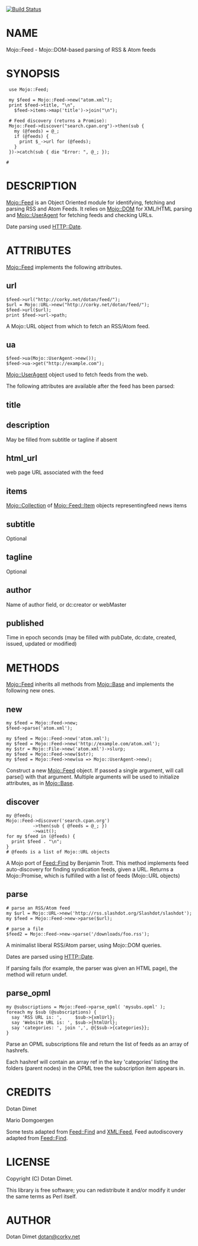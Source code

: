 [![Build Status](https://travis-ci.org/dotandimet/Mojo-Feed.svg?branch=master)](https://travis-ci.org/dotandimet/Mojo-Feed)
# NAME

Mojo::Feed - Mojo::DOM-based parsing of RSS & Atom feeds

# SYNOPSIS

     use Mojo::Feed;

     my $feed = Mojo::Feed->new("atom.xml");
     print $feed->title, "\n",
       $feed->items->map('title')->join("\n");

     # Feed discovery (returns a Promise):
     Mojo::Feed->discover("search.cpan.org")->then(sub {
       my (@feeds) = @_;
       if (@feeds) {
         print $_->url for (@feeds);
       }
     })->catch(sub { die "Error: ", @_; });

    # 

# DESCRIPTION

[Mojo::Feed](https://metacpan.org/pod/Mojo::Feed) is an Object Oriented module for identifying,
fetching and parsing RSS and Atom Feeds.  It relies on
[Mojo::DOM](https://metacpan.org/pod/Mojo::DOM) for XML/HTML parsing and [Mojo::UserAgent](https://metacpan.org/pod/Mojo::UserAgent)
for fetching feeds and checking URLs.

Date parsing used [HTTP::Date](https://metacpan.org/pod/HTTP::Date).

# ATTRIBUTES

[Mojo::Feed](https://metacpan.org/pod/Mojo::Feed) implements the following attributes.

## url

    $feed->url("http://corky.net/dotan/feed/");
    $url = Mojo::URL->new("http://corky.net/dotan/feed/");
    $feed->url($url);
    print $feed->url->path;

A Mojo::URL object from which to fetch an RSS/Atom feed.

## ua

    $feed->ua(Mojo::UserAgent->new());
    $feed->ua->get("http://example.com");

[Mojo::UserAgent](https://metacpan.org/pod/Mojo::UserAgent) object used to fetch feeds from the web.

The following attributes are available after the feed has been parsed:

## title

## description 

May be filled from subtitle or tagline if absent

## html\_url

web page URL associated with the feed

## items

[Mojo::Collection](https://metacpan.org/pod/Mojo::Collection) of [Mojo::Feed::Item](https://metacpan.org/pod/Mojo::Feed::Item) objects representingfeed news items

## subtitle

Optional

## tagline

Optional

## author

Name of author field, or dc:creator or webMaster

## published

Time in epoch seconds (may be filled with pubDate, dc:date, created, issued, updated or modified)

# METHODS

[Mojo::Feed](https://metacpan.org/pod/Mojo::Feed) inherits all methods from
[Mojo::Base](https://metacpan.org/pod/Mojo::Base) and implements the following new ones.

## new

    my $feed = Mojo::Feed->new;
    $feed->parse('atom.xml');

    my $feed = Mojo::Feed->new('atom.xml');
    my $feed = Mojo::Feed->new('http://example.com/atom.xml');
    my $str = Mojo::File->new('atom.xml')->slurp;
    my $feed = Mojo::Feed->new($str);
    my $feed = Mojo::Feed->new(ua => Mojo::UserAgent->new);

Construct a new [Mojo::Feed](https://metacpan.org/pod/Mojo::Feed) object. If passed a single argument, will call parse() with that argument. Multiple arguments will be used to initialize attributes, as in [Mojo::Base](https://metacpan.org/pod/Mojo::Base).

## discover

    my @feeds;
    Mojo::Feed->discover('search.cpan.org')
              ->then(sub { @feeds = @_; })
              ->wait();
    for my $feed in (@feeds) {
      print $feed . "\n";
    }
    # @feeds is a list of Mojo::URL objects

A Mojo port of [Feed::Find](https://metacpan.org/pod/Feed::Find) by Benjamin Trott. This method implements feed auto-discovery for finding syndication feeds, given a URL.
Returns a Mojo::Promise, which is fulfilled with a list of feeds (Mojo::URL objects)

## parse

    # parse an RSS/Atom feed
    my $url = Mojo::URL->new('http://rss.slashdot.org/Slashdot/slashdot');
    my $feed = Mojo::Feed->new->parse($url);

    # parse a file
    $feed2 = Mojo::Feed->new->parse('/downloads/foo.rss');

A minimalist liberal RSS/Atom parser, using Mojo::DOM queries.

Dates are parsed using [HTTP::Date](https://metacpan.org/pod/HTTP::Date).

If parsing fails (for example, the parser was given an HTML page), the method will return undef.

## parse\_opml

    my @subscriptions = Mojo::Feed->parse_opml( 'mysubs.opml' );
    foreach my $sub (@subscriptions) {
      say 'RSS URL is: ',     $sub->{xmlUrl};
      say 'Website URL is: ', $sub->{htmlUrl};
      say 'categories: ', join ',', @{$sub->{categories}};
    }

Parse an OPML subscriptions file and return the list of feeds as an array of hashrefs.

Each hashref will contain an array ref in the key 'categories' listing the folders (parent nodes) in the OPML tree the subscription item appears in.

# CREDITS

Dotan Dimet

Mario Domgoergen

Some tests adapted from [Feed::Find](https://metacpan.org/pod/Feed::Find) and [XML:Feed](XML:Feed), Feed autodiscovery adapted from [Feed::Find](https://metacpan.org/pod/Feed::Find).

# LICENSE

Copyright (C) Dotan Dimet.

This library is free software; you can redistribute it and/or modify
it under the same terms as Perl itself.

# AUTHOR

Dotan Dimet <dotan@corky.net>
